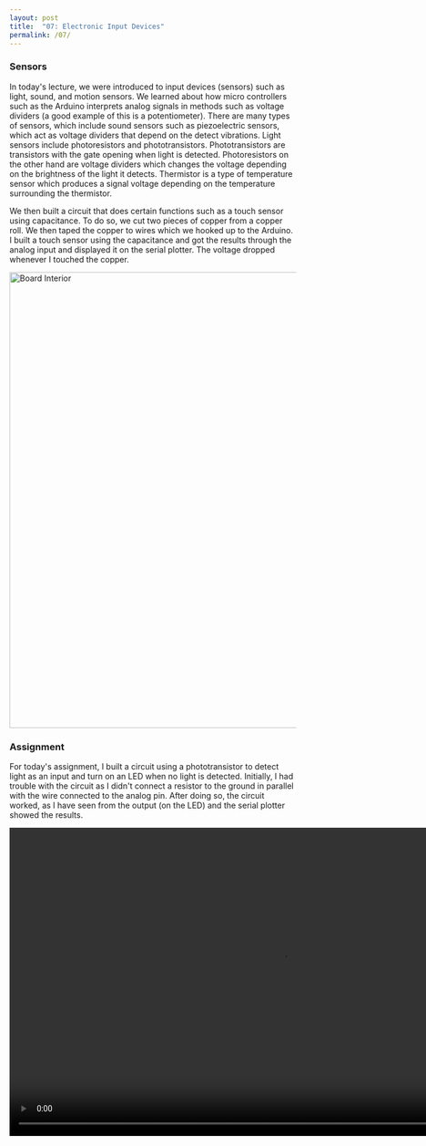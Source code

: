 ```yaml
---
layout: post
title:  "07: Electronic Input Devices"
permalink: /07/
---
```


### Sensors

In today's lecture, we were introduced to input devices (sensors) such as light, sound, and motion sensors. We learned about how micro controllers such as the Arduino interprets analog signals in methods such as voltage dividers (a good example of this is a potentiometer). There are many types of sensors, which include sound sensors such as piezoelectric sensors, which act as voltage dividers that depend on the detect vibrations. Light sensors include photoresistors and phototransistors. Phototransistors are transistors with the gate opening when light is detected. Photoresistors on the other hand are voltage dividers which changes the voltage depending on the brightness of the light it detects. Thermistor is a type of temperature sensor which produces a signal voltage depending on the temperature surrounding the thermistor.

We then built a circuit that does certain functions such as a touch sensor using capacitance. To do so, we cut two pieces of copper from a copper roll. We then taped the copper to wires which we hooked up to the Arduino. I built a touch sensor using the capacitance and got the results through the analog input and displayed it on the serial plotter. The voltage dropped whenever I touched the copper.


<img src="cap.jpg" alt="Board Interior" style="height: 800px;">
  

### Assignment

For today's assignment, I built a circuit using a phototransistor to detect light as an input and turn on an LED when no light is detected. Initially, I had trouble with the circuit as I didn't connect a resistor to the ground in parallel with the wire connected to the analog pin. After doing so, the circuit worked, as I have seen from the output (on the LED) and the serial plotter showed the results.

<video width="955" height="541" controls>
	<source src="fab.mp4" type="video/mp4">
</video>
